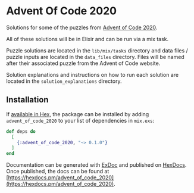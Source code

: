 # Advent Of Code 2020

Solutions for some of the puzzles from [Advent of Code 2020](https://adventofcode.com/2020/). 

All of these solutions will be in Elixir and can be run via a mix task.

Puzzle solutions are located in the `lib/mix/tasks` directory and data files / puzzle inputs are located in the `data_files` directory. Files will be named after their associated puzzle from the Advent of Code website.

Solution explanations and instructions on how to run each solution are located in the `solution_explanations` directory.

## Installation

If [available in Hex](https://hex.pm/docs/publish), the package can be installed
by adding `advent_of_code_2020` to your list of dependencies in `mix.exs`:

```elixir
def deps do
  [
    {:advent_of_code_2020, "~> 0.1.0"}
  ]
end
```

Documentation can be generated with [ExDoc](https://github.com/elixir-lang/ex_doc)
and published on [HexDocs](https://hexdocs.pm). Once published, the docs can
be found at [https://hexdocs.pm/advent_of_code_2020](https://hexdocs.pm/advent_of_code_2020).

